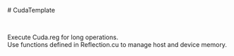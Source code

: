 <p>
  # CudaTemplate</p>
<br>

<p>
  Execute Cuda.reg for long operations.<br>
  Use functions defined in Reflection.cu to manage host and device memory.
</p>
